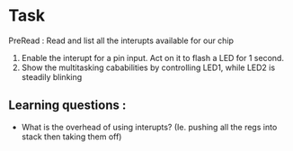 # Task

PreRead : Read and list all the interupts available for our chip

1. Enable the interupt for a pin input. Act on it to flash a LED for 1 second.
2. Show the multitasking cababilities by controlling LED1, while LED2 is steadily blinking


## Learning questions :

* What is the overhead of using interupts? (Ie. pushing all the regs into stack then taking them off)
